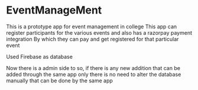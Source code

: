 # EventManageMent

This is a prototype app for event management in college
This app can register participants for the various events and also has a razorpay payment integration
By which they can pay and get registered for that particular event

Used Firebase as database

Now there is a admin side to so, if there is any new addition that can be added through the same app only 
there is no need to alter the database manually that can be done by the same app

